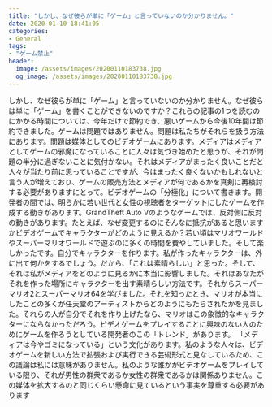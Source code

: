 ```yaml
---
title: "しかし、なぜ彼らが単に「ゲーム」と言っていないのか分かりません。"
date: 2020-01-10 18:41:05
categories:
- General
tags:
- "ゲーム禁止"
header:
  image: /assets/images/20200110183738.jpg
  og_image: /assets/images/20200110183738.jpg
---
```


しかし、なぜ彼らが単に「ゲーム」と言っていないのか分かりません。なぜ彼らは単に「ゲーム」を書くことができないのですか？これらの記事の1つを読むのにかかる時間については、今年だけで節約でき、悪いゲームから今後10年間は節約できました。ゲームは問題ではありません。問題は私たちがそれらを扱う方法にあります。問題は媒体としてのビデオゲームにあります。メディアはメディアとしてゲームの邪魔になっていることに人々は気づき始めたと思うが、それが問題の半分に過ぎないことに気付かない。それはメディアがまったく良いことだと人々が当たり前に思っていることですが、今はまったく良くないかもしれないと言う人が増えており、ゲームの販売方法とメディアが何であるかを真剣に再検討する必要がありますにとって。ビデオゲームの「分極化」について書きます。開発者の間では、明らかに若い世代と女性の視聴者をターゲットにしたゲームを作成する動きがあります。GrandTheft Auto Vのようなゲームでは、反対側に反対の動きがあります。たとえば、なぜ変更するのにそんなに抵抗があると思いますかビデオゲームでキャラクターがどのように見えるか？若い頃はマリオワールドやスーパーマリオワールドで遊ぶのに多くの時間を費やしていました。そして楽しかったです。自分でキャラクターを作ります。私が作ったキャラクターは、外に出て何かをするでしょう。だから、「これは素晴らしい」と思った。そして、それは私がメディアをどのように見るかに本当に影響しました。それはあなたがそれを作った場所にキャラクターを出す素晴らしい方法です。それからスーパーマリオ2とスーパーマリオ64を学びました。それを知ったとき、マリオが本当にしたことの多くが任天堂のアーティストからどのようにもたらされたかを見ました。それらの人が自分でそれを作り上げたなら、マリオはこの象徴的なキャラクターにならなかっただろう。ビデオゲームをプレイすることに興味のない人のためにゲームを作ろうとしている開発者のこの「トレンド」があります。 「メディアは今やゴミになっている」という文化があります。私のような人々は、ビデオゲームを新しい方法で拡張および実行できる芸術形式と見なしているため、この議論は私には意味がありません。私のような誰かがビデオゲームをプレイしている限り、それが男性の群衆であるか女性の群衆であるかは関係ありません。この媒体を拡大するのと同じくらい懸命に見ているという事実を尊重する必要があります
